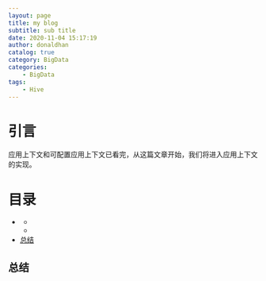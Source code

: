 ```yaml
---
layout: page
title: my blog
subtitle: sub title
date: 2020-11-04 15:17:19
author: donaldhan
catalog: true
category: BigData
categories:
    - BigData
tags:
    - Hive
---
```


# 引言

应用上下文和可配置应用上下文已看完，从这篇文章开始，我们将进入应用上下文的实现。


# 目录
* [](#)
    * [](#)
    * [](#)
* [总结](#总结)




###



###


## 总结
